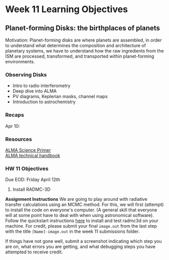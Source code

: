 
# Week 11 Learning Objectives
## Planet-forming Disks: the birthplaces of planets
Motivation: Planet-forming disks are where planets are assembled, in order to understand what determines the composition and architecture of planetary systems, we have to understand how the raw ingredients from the ISM are processed, transformed, and transported within planet-forming environments. 

### Observing Disks 
- Intro to radio interferometry
- Deep dive into ALMA
- PV diagrams, Keplerian masks, channel maps
- Introduction to astrochemistry

    
### Recaps
Apr 10:    

### Resources
[ALMA Science Primer](https://almascience.nrao.edu/documents-and-tools/cycle11/alma-science-primer)  
[ALMA technical handbook](https://almascience.nrao.edu/documents-and-tools/cycle11/alma-technical-handbook)

### HW 11 Objectives
Due EOD: Friday April 12th  
1. Install RADMC-3D

**Assignment Instructions**
We are going to play around with radiative transfer calculations using an MCMC method. For this, we will first (attempt) to install the code on everyone's computer. (A general skill that everyone will at some point have to deal with when using astronomical software). 
Follow the quickstart instructions [here](https://www.ita.uni-heidelberg.de/~dullemond/software/radmc-3d/manual_radmc3d/quickstart.html) to install and test radmc3d on your machine.
For credit, please submit your final `image.out` from the last step with the title `[Name]-image.out` in the week 11 submissions folder. 

If things have not gone well, submit a screenshot indicating which step you are on, what errors you are getting, and what debugging steps you have attempted to receive credit. 
